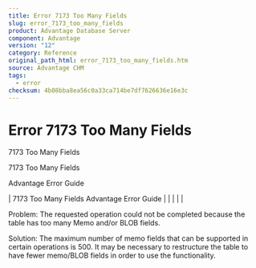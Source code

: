 ```yaml
---
title: Error 7173 Too Many Fields
slug: error_7173_too_many_fields
product: Advantage Database Server
component: Advantage
version: "12"
category: Reference
original_path_html: error_7173_too_many_fields.htm
source: Advantage CHM
tags:
  - error
checksum: 4b08bba8ea56c0a33ca714be7df7626636e16e3c
---
```


# Error 7173 Too Many Fields

7173 Too Many Fields

7173 Too Many Fields

Advantage Error Guide

| 7173 Too Many Fields  Advantage Error Guide |  |  |  |  |

Problem: The requested operation could not be completed because the table has too many Memo and/or BLOB fields.

Solution: The maximum number of memo fields that can be supported in certain operations is 500. It may be necessary to restructure the table to have fewer memo/BLOB fields in order to use the functionality.

